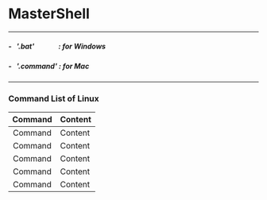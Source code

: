 # MasterShell

*****

##### - &nbsp; '.bat' &nbsp;&emsp;&emsp;&emsp;: for Windows
##### - &nbsp; '.command' : for Mac

***

### Command List of Linux
| Command | Content |
|:-------:|:--------|
| Command | Content |
| Command | Content |
| Command | Content |
| Command | Content |
| Command | Content |
